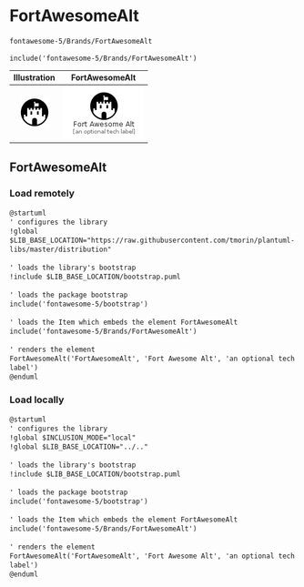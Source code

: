 # FortAwesomeAlt


```text
fontawesome-5/Brands/FortAwesomeAlt
```

```text
include('fontawesome-5/Brands/FortAwesomeAlt')
```



| Illustration | FortAwesomeAlt |
| :---: | :---: |
| ![illustration for Illustration](../../fontawesome-5/Brands/FortAwesomeAlt.png) | ![illustration for FortAwesomeAlt](../../fontawesome-5/Brands/FortAwesomeAlt.Local.png) |




## FortAwesomeAlt

### Load remotely
```plantuml
@startuml
' configures the library
!global $LIB_BASE_LOCATION="https://raw.githubusercontent.com/tmorin/plantuml-libs/master/distribution"

' loads the library's bootstrap
!include $LIB_BASE_LOCATION/bootstrap.puml

' loads the package bootstrap
include('fontawesome-5/bootstrap')

' loads the Item which embeds the element FortAwesomeAlt
include('fontawesome-5/Brands/FortAwesomeAlt')

' renders the element
FortAwesomeAlt('FortAwesomeAlt', 'Fort Awesome Alt', 'an optional tech label')
@enduml
```

### Load locally
```plantuml
@startuml
' configures the library
!global $INCLUSION_MODE="local"
!global $LIB_BASE_LOCATION="../.."

' loads the library's bootstrap
!include $LIB_BASE_LOCATION/bootstrap.puml

' loads the package bootstrap
include('fontawesome-5/bootstrap')

' loads the Item which embeds the element FortAwesomeAlt
include('fontawesome-5/Brands/FortAwesomeAlt')

' renders the element
FortAwesomeAlt('FortAwesomeAlt', 'Fort Awesome Alt', 'an optional tech label')
@enduml
```

